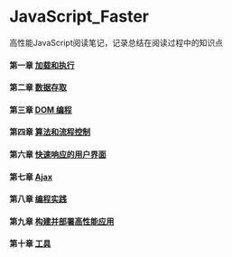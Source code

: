 # JavaScript_Faster
高性能JavaScript阅读笔记，记录总结在阅读过程中的知识点

#### 第一章 [加载和执行](https://github.com/xswei/JavaScript_Faster/tree/master/Loading_and_Execution)

#### 第二章 [数据存取](https://github.com/xswei/JavaScript_Faster/tree/master/Data_Access)

#### 第三章 [DOM 编程](https://github.com/xswei/JavaScript_Faster/tree/master/DOM_Scripting)

#### 第四章 [算法和流程控制](https://github.com/xswei/JavaScript_Faster/tree/master/Algorithms_and_FlowControl)

#### 第六章 [快速响应的用户界面](https://github.com/xswei/JavaScript_Faster/tree/master/Response_Interfaces)

#### 第七章 [Ajax](https://github.com/xswei/JavaScript_Faster/tree/master/Ajax)

#### 第八章 [编程实践](https://github.com/xswei/JavaScript_Faster/tree/master/Programming_Practices)

#### 第九章 [构建并部署高性能应用](https://github.com/xswei/JavaScript_Faster/tree/master/Building_Deploying_JavaScript_Application)

#### 第十章 [工具](https://github.com/xswei/JavaScript_Faster/tree/master/Tools)
